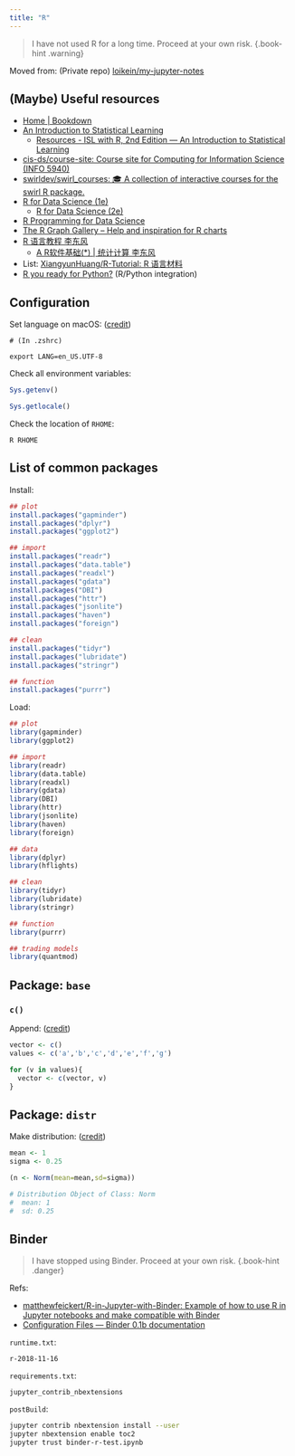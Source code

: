 ```yaml
---
title: "R"
---
```


> I have not used R for a long time. Proceed at your own risk.
{.book-hint .warning}

Moved from: \(Private repo\) [loikein/my-jupyter-notes](https://github.com/loikein/my-jupyter-notes/tree/master/datacamp--data-science)

## \(Maybe\) Useful resources

- [Home | Bookdown](https://bookdown.org/)
- [An Introduction to Statistical Learning](https://www.statlearning.com/)
  + [Resources - ISL with R, 2nd Edition — An Introduction to Statistical Learning](https://www.statlearning.com/resources-second-edition)
- [cis-ds/course-site: Course site for Computing for Information Science (INFO 5940)](https://github.com/cis-ds/course-site)
- [swirldev/swirl_courses: :mortar_board: A collection of interactive courses for the swirl R package.](https://github.com/swirldev/swirl_courses#swirl-courses)
- [R for Data Science (1e)](https://r4ds.had.co.nz/index.html)
  + [R for Data Science (2e)](https://r4ds.hadley.nz/)
- [R Programming for Data Science](https://bookdown.org/rdpeng/rprogdatascience/)
- [The R Graph Gallery – Help and inspiration for R charts](https://r-graph-gallery.com/index.html)
- [R 语言教程 李东风](https://www.math.pku.edu.cn/teachers/lidf/docs/Rbook/html/_Rbook/index.html)
  + [A R软件基础(\*) | 统计计算 李东风](https://www.math.pku.edu.cn/teachers/lidf/docs/statcomp/html/_statcompbook/appendix-rintro.html)
- List: [XiangyunHuang/R-Tutorial: R 语言材料](https://github.com/XiangyunHuang/R-Tutorial)
- [R you ready for Python?](https://shiny.abdn.ac.uk/Stats/R_Python_tutorial/index.html) \(R/Python integration\)


## Configuration

Set language on macOS: \([credit](https://stat.ethz.ch/R-manual/R-devel/library/base/html/EnvVar.html)\)

```shell
# (In .zshrc)

export LANG=en_US.UTF-8
```

Check all environment variables:

```r
Sys.getenv()

Sys.getlocale()
```

Check the location of `RHOME`:

```shell
R RHOME
```

## List of common packages

Install:

```r
## plot
install.packages("gapminder")
install.packages("dplyr")
install.packages("ggplot2")

## import
install.packages("readr")
install.packages("data.table")
install.packages("readxl")
install.packages("gdata")
install.packages("DBI")
install.packages("httr")
install.packages("jsonlite")
install.packages("haven")
install.packages("foreign")

## clean
install.packages("tidyr")
install.packages("lubridate")
install.packages("stringr")

## function
install.packages("purrr")
```

Load:

```r
## plot
library(gapminder)
library(ggplot2)

## import
library(readr)
library(data.table)
library(readxl)
library(gdata)
library(DBI)
library(httr)
library(jsonlite)
library(haven)
library(foreign)

## data
library(dplyr)
library(hflights)

## clean
library(tidyr)
library(lubridate)
library(stringr)

## function
library(purrr)

## trading models
library(quantmod)
```

## Package: `base`

### `c()`

Append: \([credit](https://stackoverflow.com/a/22235924/10668706)\)

```r
vector <- c()
values <- c('a','b','c','d','e','f','g')

for (v in values){
  vector <- c(vector, v)
}
```

## Package: `distr`

Make distribution: \([credit](https://cran.r-project.org/web/packages/distr/vignettes/newDistributions-knitr.pdf)\)

```r
mean <- 1
sigma <- 0.25

(n <- Norm(mean=mean,sd=sigma))

# Distribution Object of Class: Norm
#  mean: 1
#  sd: 0.25
```

## Binder

> I have stopped using Binder. Proceed at your own risk.
{.book-hint .danger}

Refs:

- [matthewfeickert/R-in-Jupyter-with-Binder: Example of how to use R in Jupyter notebooks and make compatible with Binder](https://github.com/matthewfeickert/R-in-Jupyter-with-Binder)
- [Configuration Files — Binder 0.1b documentation](https://mybinder.readthedocs.io/en/latest/using/config_files.html)

`runtime.txt`:

```text
r-2018-11-16
```

`requirements.txt`:

```text
jupyter_contrib_nbextensions
```

`postBuild`:

```sh
jupyter contrib nbextension install --user
jupyter nbextension enable toc2
jupyter trust binder-r-test.ipynb
```
